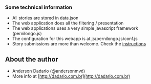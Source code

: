 ### Some technical information

- All stories are stored in data.json
- The web application does all the filtering / presentation
- The web applications uses a very simple javascript framework (pernilongo.js)
- The configuration for this webapp is at js/pernilongo.js/conf.js
- Story submissions are more than welcome. Check the [instructions](http://howihacked.info/#/submit)

## About the author

- Anderson Dadario (@andersonmvd)
- More info at [http://dadario.com.br](http://dadario.com.br)